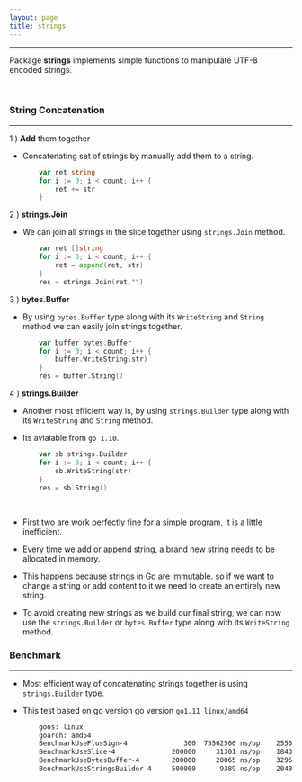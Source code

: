 ```yaml
---
layout: page
title: strings
---
```

***

Package __strings__ implements simple functions to manipulate UTF-8 encoded strings.

&nbsp;

### String Concatenation
***

1 ) __Add__ them together

* Concatenating set of strings by manually add them to a string.

    ```go
        var ret string
        for i := 0; i < count; i++ {
            ret += str
        }
    ```

2 ) __strings.Join__

* We can join all strings in the slice together using `strings.Join` method.

    ```go
        var ret []string
        for i := 0; i < count; i++ {
            ret = append(ret, str)
        }
        res = strings.Join(ret,"")
    ```

3 ) __bytes.Buffer__

* By using `bytes.Buffer` type along with its `WriteString` and `String` method we can easily join strings together.

    ```go
        var buffer bytes.Buffer
        for i := 0; i < count; i++ {
            buffer.WriteString(str)
        }
        res = buffer.String()
    ```

4 ) __strings.Builder__

* Another most efficient way is, by using `strings.Builder` type along with its `WriteString` and `String` method.

* Its avialable from `go 1.10`.

    ```go
        var sb strings.Builder
        for i := 0; i < count; i++ {
            sb.WriteString(str)
        }
        res = sb.String()
    ```

&nbsp;

* First two are work perfectly fine for a simple program, It is a little inefficient.

* Every time we add or append string, a brand new string needs to be allocated in memory.

* This happens because strings in Go are immutable. so if we want to change a string or add content to it we need to create an entirely new string.

* To avoid creating new strings as we build our final string, we can now use the `strings.Builder` or `bytes.Buffer` type along with its `WriteString` method.

### Benchmark
***

* Most efficient way of concatenating strings together is using `strings.Builder` type.

* This test based on go version go version `go1.11 linux/amd64`

    ```sh
        goos: linux
        goarch: amd64
        BenchmarkUsePlusSign-4              300  75562500 ns/op    255076616 B/op    1000 allocs/op
        BenchmarkUseSlice-4              200000     31301 ns/op    18432 B/op       3 allocs/op
        BenchmarkUseBytesBuffer-4        200000     20065 ns/op    3296 B/op       6 allocs/op
        BenchmarkUseStringsBuilder-4     500000      9389 ns/op    2040 B/op       8 allocs/op
    ```
